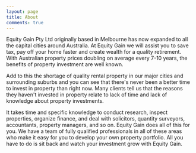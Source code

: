 ```yaml
---
layout: page
title: About
comments: true
---
```


Equity Gain Pty Ltd originally based in Melbourne has now expanded to all the capital cities around Australia. At Equity Gain we will assist you to save tax, pay off your home faster and create wealth for a quality retirement. With Australian property prices doubling on average every 7-10 years, the benefits of property investment are well known.

Add to this the shortage of quality rental property in our major cities and surrounding suburbs and you can see that there's never been a better time to invest in property than right now. Many clients tell us that the reasons they haven't invested in property relate to lack of time and lack of knowledge about property investments.

It takes time and specific knowledge to conduct research, inspect properties, organize finance, and deal with solicitors, quantity surveyors, accountants, property managers, and so on. Equity Gain does all of this for you. We have a team of fully qualified professionals in all of these areas who make it easy for you to develop your own property portfolio. All you have to do is sit back and watch your investment grow with Equity Gain.
